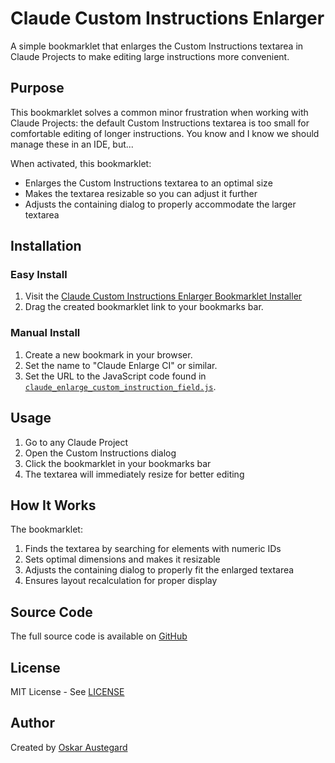 # Claude Custom Instructions Enlarger

A simple bookmarklet that enlarges the Custom Instructions textarea in Claude Projects to make editing large instructions more convenient.

## Purpose

This bookmarklet solves a common minor frustration when working with Claude Projects: the default Custom Instructions textarea is too small for comfortable editing of longer instructions. You know and I know we should manage these in an IDE, but... 

When activated, this bookmarklet:

- Enlarges the Custom Instructions textarea to an optimal size
- Makes the textarea resizable so you can adjust it further
- Adjusts the containing dialog to properly accommodate the larger textarea

## Installation

### Easy Install
1. Visit the [Claude Custom Instructions Enlarger Bookmarklet Installer](https://austegard.com/web-utilities/bookmarklet-installer.html?bookmarklet=claude_enlarge_custom_instruction_field.js)
2. Drag the created bookmarklet link to your bookmarks bar.

### Manual Install
1. Create a new bookmark in your browser.
2. Set the name to "Claude Enlarge CI" or similar.
3. Set the URL to the JavaScript code found in [`claude_enlarge_custom_instruction_field.js`](https://github.com/oaustegard/bookmarklets/blob/main/claude_enlarge_custom_instruction_field.js).

## Usage

1. Go to any Claude Project
2. Open the Custom Instructions dialog 
3. Click the bookmarklet in your bookmarks bar
4. The textarea will immediately resize for better editing

## How It Works

The bookmarklet:
1. Finds the textarea by searching for elements with numeric IDs
2. Sets optimal dimensions and makes it resizable
3. Adjusts the containing dialog to properly fit the enlarged textarea
4. Ensures layout recalculation for proper display

## Source Code

The full source code is available on [GitHub](https://github.com/oaustegard/bookmarklets/blob/main/claude_enlarge_custom_instruction_field.js)

## License

MIT License - See [LICENSE](https://github.com/oaustegard/bookmarklets/blob/main/LICENSE)

## Author

Created by [Oskar Austegard](https://austegard.com)
